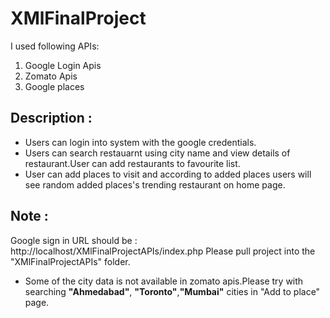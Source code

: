# XMlFinalProject
I used following APIs:
1. Google Login Apis
2. Zomato Apis
3. Google places 
 
## Description :
 - Users can login into system with the google credentials.
 - Users can search restauarnt using city name and view details of restaurant.User can add restaurants to favourite list.
 - User can add places to visit and according to added places users will see random added places's trending restaurant on home page.
 
 ## Note :
 Google sign in URL should be : http://localhost/XMlFinalProjectAPIs/index.php 
 Please pull project into the "XMlFinalProjectAPIs" folder.
 
 - Some of the city data is not available in zomato apis.Please try with searching **"Ahmedabad"**, **"Toronto"**,**"Mumbai"** cities in "Add to place" page.
 
